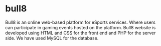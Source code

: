 # bull8

Bull8 is an online web-based platform for eSports services. Where users can participate in gaming events hosted on the platform. Bull8 website is developed using HTML and CSS for the front end and PHP for the server side. We have used MySQL for the database.
